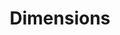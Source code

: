 ---
layout: default
bigquery: https://console.cloud.google.com/bigquery?p=covid-19-dimensions-ai&page=table&d=data&t=publications
contributors: Digital Science, https://www.digital-science.com/
cost: Free for personal, non-commercial use.
description: Dimensions contains more than 100 million publications, ranging from
  articles published in scholarly journals, books and book chapters, to preprints
  and conference proceedings. All publications are contextualized with linked data
  sets, funding, publications, patents, clinical trials, and policy documents. You
  can also view associated categories, funders, institutions, and researcher profiles.
documentation: https://docs.dimensions.ai/bigquery/index.html
last_edit: 04/06/2022, 15:25:48
location: https://www.dimensions.ai/products/free/
maintained_by: Digital Science, https://www.digital-science.com/
schema_fields:
- created_date
- reference_ids
- journal_lists
- legal_events
- address
- category_icrp_cso
- funding_amount
- original_title
- start_date
- name
- language
- category_hrcs_rac
- associated_publication_arxiv_id
- external_ids
- current_assignee_orgs
- date_inserted
- original_assignee_countries
- description
- mesh_headings
- journal
- priority_year
- end_date
- resulting_publication_ids
- funding_chf
- year
- funding_cny
- citations
- labels
- publisher
- publication_year
- funding_eur
- repository_url
- filing_status
- cpc
- metrics
- pmcid
- filing_date
- category_bra
- associated_grant_ids
- assignee_orgs
- date_online
- family_count
- funder_org_countries
- registry
- filing_year
- eisbn
- research_org_cities
- acronyms
- funding_usd
- email_address
- editors
- date_print
- citations_count
- research_org_state_codes
- funder_countries
- gender
- acknowledgements
- book_series_title
- brief_title
- application_number
- linkout
- research_org_state_names
- isbn
- pmid
- funder_orgs
- abstract
- original_assignee_orgs
- volume
- organisation_details
- category_hrcs_hc
- investigators
- status
- research_org_countries
- category_icrp_ct
- granted_year
- associated_publication_doi
- patent_ids
- funder_org_acronyms
- concepts
- wikipedia_url
- repository_name
- funding_gbp
- relationships
- title
- priority_date
- funding_currency
- embargo_date
- category_rcdc
- date
- clinical_trial_ids
- ipcr
- research_org_city_names
- funder_org
- aliases
- doi
- original_abstract
- categories
- date_imported_gbq
- legal_status
- mesh_terms
- interventions
- category_for
- arxiv_id
- assignee_countries
- id
- associated_publication_pmid
- funding_cad
- publication_date
- conditions
- links
- family_id
- supporting_grant_ids
- end_year
- foa_number
- category_hra
- research_orgs
- resulting_publication_doi
- active_years
- funding_aud
- current_assignee_countries
- cited_by_ids
- funding_jpy
- expiration_date
- granted_date
- inventor_names
- research_org_country_names
- subtitles
- jurisdiction
- pages
- funding_nzd
- issue
- parent_id
- funder_org_cities
- type
- types
- kind
- repository_id
- funding_details
- family_members_ids
- proceedings_title
- original_assignee
- citation_string
- source_id
- conference
- start_year
- license
- altmetrics
- current_assignee
- funder_org_state_codes
- date_normal
- expiration_year
- open_access_categories
- acronym
- phase
- date_modified
- associated_publication_id
- open_access_categories_v2
- publication_ids
- category_uoa
- authors
- category_sdg
- book_title
- established
- researcher_ids
- grant_number
shortname: dimensions
tags:
- scholarly literature
- patents
- funding
- clinical trials
- academic profiles
terms_of_use: 'Use of both the Dimensions COVID-19 dataset and full Dimensions dataset
  are subject to the Dimensions Terms of use: https://www.dimensions.ai/policies-terms-legal '
title: Dimensions
uuid: dcff88bd-fe6b-4fdb-8159-809bf9d7bc1c
---